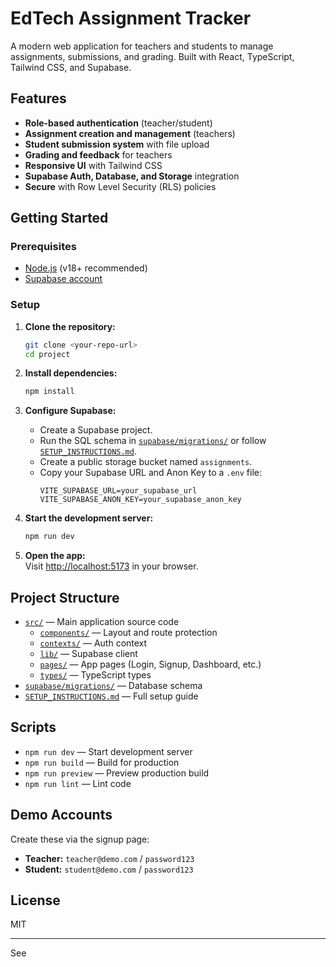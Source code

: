 # EdTech Assignment Tracker

A modern web application for teachers and students to manage assignments, submissions, and grading. Built with React, TypeScript, Tailwind CSS, and Supabase.

## Features

- **Role-based authentication** (teacher/student)
- **Assignment creation and management** (teachers)
- **Student submission system** with file upload
- **Grading and feedback** for teachers
- **Responsive UI** with Tailwind CSS
- **Supabase Auth, Database, and Storage** integration
- **Secure** with Row Level Security (RLS) policies

## Getting Started

### Prerequisites

- [Node.js](https://nodejs.org/) (v18+ recommended)
- [Supabase account](https://supabase.com/)

### Setup

1. **Clone the repository:**
   ```sh
   git clone <your-repo-url>
   cd project
   ```

2. **Install dependencies:**
   ```sh
   npm install
   ```

3. **Configure Supabase:**
   - Create a Supabase project.
   - Run the SQL schema in [`supabase/migrations/`](supabase/migrations/) or follow [`SETUP_INSTRUCTIONS.md`](SETUP_INSTRUCTIONS.md).
   - Create a public storage bucket named `assignments`.
   - Copy your Supabase URL and Anon Key to a `.env` file:
     ```
     VITE_SUPABASE_URL=your_supabase_url
     VITE_SUPABASE_ANON_KEY=your_supabase_anon_key
     ```

4. **Start the development server:**
   ```sh
   npm run dev
   ```

5. **Open the app:**  
   Visit [http://localhost:5173](http://localhost:5173) in your browser.

## Project Structure

- [`src/`](src/) — Main application source code
  - [`components/`](src/components/) — Layout and route protection
  - [`contexts/`](src/contexts/) — Auth context
  - [`lib/`](src/lib/) — Supabase client
  - [`pages/`](src/pages/) — App pages (Login, Signup, Dashboard, etc.)
  - [`types/`](src/types/) — TypeScript types
- [`supabase/migrations/`](supabase/migrations/) — Database schema
- [`SETUP_INSTRUCTIONS.md`](SETUP_INSTRUCTIONS.md) — Full setup guide

## Scripts

- `npm run dev` — Start development server
- `npm run build` — Build for production
- `npm run preview` — Preview production build
- `npm run lint` — Lint code

## Demo Accounts

Create these via the signup page:
- **Teacher:** `teacher@demo.com` / `password123`
- **Student:** `student@demo.com` / `password123`

## License

MIT

---

See
